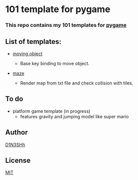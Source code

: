 # 101 template for pygame

### This repo contains my 101 templates for [pygame](https://github.com/pygame/pygame)


## List of templates:
* [moving object](https://github.com/I-Z-P/pygame-template/blob/master/moving_object)
    - Base key binding to move object.

* [maze](https://github.com/I-Z-P/pygame-template/blob/master/maze)
    - Render map from txt file and check collision with tiles.


## To do
* platform game template (in progress)
    - features gravity and jumping model like super mario

## Author
[D1N3SHh](https://github.com/D1N3SHh)


## License
[MIT](https://github.com/D1N3SHh/pygame-template/blob/master/LICENSE)
